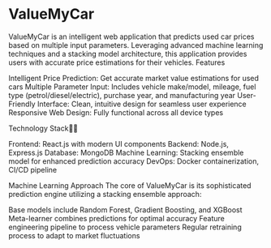 # ValueMyCar
ValueMyCar is an intelligent web application that predicts used car prices based on multiple input parameters. Leveraging advanced machine learning techniques and a stacking model architecture, this application provides users with accurate price estimations for their vehicles.
Features

Intelligent Price Prediction: Get accurate market value estimations for used cars
Multiple Parameter Input: Includes vehicle make/model, mileage, fuel type (petrol/diesel/electric), purchase year, and manufacturing year
User-Friendly Interface: Clean, intuitive design for seamless user experience
Responsive Web Design: Fully functional across all device types

Technology Stack🧑‍💻

Frontend: React.js with modern UI components
Backend: Node.js, Express.js
Database: MongoDB
Machine Learning: Stacking ensemble model for enhanced prediction accuracy
DevOps: Docker containerization, CI/CD pipeline

Machine Learning Approach
The core of ValueMyCar is its sophisticated prediction engine utilizing a stacking ensemble approach:

Base models include Random Forest, Gradient Boosting, and XGBoost
Meta-learner combines predictions for optimal accuracy
Feature engineering pipeline to process vehicle parameters
Regular retraining process to adapt to market fluctuations
